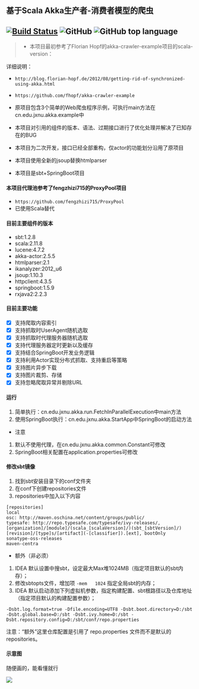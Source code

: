 基于Scala Akka生产者-消费者模型的爬虫
---
[![Build Status](https://travis-ci.org/jxnu-liguobin/scala-akka-crawler.svg?branch=master)](https://travis-ci.org/jxnu-liguobin/scala-akka-crawler)
![GitHub](https://img.shields.io/github/license/jxnu-liguobin/scala-akka-crawler.svg)
![GitHub top language](https://img.shields.io/github/languages/top/jxnu-liguobin/scala-akka-crawler.svg)
---

> * 本项目最初参考了Florian Hopf的akka-crawler-example项目的scala-version：

详细说明：

* ```http://blog.florian-hopf.de/2012/08/getting-rid-of-synchronized-using-akka.html```
* ```https://github.com/fhopf/akka-crawler-example```
* 原项目包含3个简单的Web爬虫程序示例，可执行main方法在cn.edu.jxnu.akka.example中
  
* 本项目对引用的组件的版本、语法、过期接口进行了优化处理并解决了已知存在的BUG
* 本项目为二次开发，接口已经全部重构，仅actor的功能划分沿用了原项目
* 本项目使用全新的jsoup替换htmlparser
* 本项目是sbt+SpringBoot项目

#### 本项目代理池参考了fengzhizi715的ProxyPool项目

* ```https://github.com/fengzhizi715/ProxyPool```
* 已使用Scala替代

#### 目前主要组件的版本

* sbt:1.2.8
* scala:2.11.8
* lucene:4.7.2
* akka-actor:2.5.5
* htmlparser:2.1
* ikanalyzer:2012_u6
* jsoup:1.10.3
* httpclient:4.3.5
* springboot:1.5.9
* rxjava2:2.2.3

#### 目前主要功能

- [x] 支持爬取内容索引
- [x] 支持抓取时UserAgent随机选取
- [x] 支持抓取时代理服务器随机选取
- [x] 支持代理服务器定时更新以及缓存
- [x] 支持结合SpringBoot开发业务逻辑
- [x] 支持利用Actor实现分布式抓取、支持重启等策略
- [x] 支持图片异步下载
- [x] 支持图片裁剪、存储
- [x] 支持忽略爬取异常并剔除URL

#### 运行

1. 简单执行：cn.edu.jxnu.akka.run.FetchInParallelExecution中main方法
2. 使用SpringBoot执行：cn.edu.jxnu.akka.StartApp中SpringBoot的启动方法

- 注意

1. 默认不使用代理，在cn.edu.jxnu.akka.common.Constant可修改
2. SpringBoot相关配置在application.properties可修改

#### 修改sbt镜像

1. 找到sbt安装目录下的conf文件夹
2. 在conf下创建repositories文件
3. repositories中加入以下内容
```
[repositories]
local
osc: http://maven.oschina.net/content/groups/public/
typesafe: http://repo.typesafe.com/typesafe/ivy-releases/, [organization]/[module]/(scala_[scalaVersion]/)(sbt_[sbtVersion]/)[revision]/[type]s/[artifact](-[classifier]).[ext], bootOnly
sonatype-oss-releases
maven-centra
```
- 额外（非必须）

1. IDEA 默认设置中搜sbt，设定最大Max堆1024MB（指定项目默认的sbt内存）；
2. 修改sbtopts文件，增加项 ```-mem   1024``` 指定全局sbt的内存；
3. IDEA 默认启动添加下列虚拟机参数，指定构建配置、sbt根路径以及仓库地址（指定项目默认的构建配置参数）；
```
-Dsbt.log.format=true -Dfile.encoding=UTF8 -Dsbt.boot.directory=D:/sbt -Dsbt.global.base=D:/sbt -Dsbt.ivy.home=D:/sbt -Dsbt.repository.config=D:/sbt/conf/repo.properties
```
注意：“额外”这里仓库配置是引用了 repo.properties 文件而不是默认的repositories。


#### 示意图

随便画的，能看懂就行

![](https://github.com/jxnu-liguobin/scala-akka-crawler/blob/master/src/main/resources/actor_img_1.png)










